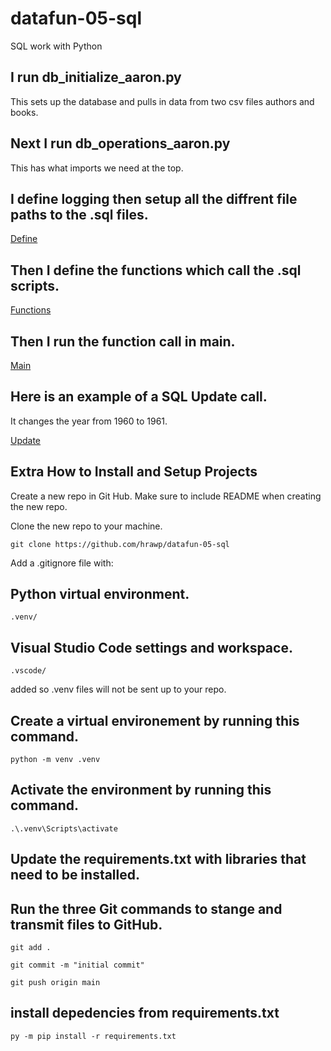 


# datafun-05-sql
SQL work with Python

## I run db_initialize_aaron.py 
This sets up the database and pulls in data from two csv files authors and books.

## Next I run db_operations_aaron.py

This has what imports we need at the top.

## I define logging then setup all the diffrent file paths to the .sql files.

[Define](images/Define1.jpg)

## Then I define the functions which call the .sql scripts.

[Functions](images/Functions2.jpg)

## Then I run the function call in main.

[Main](images/Main3.jpg)

##  Here is an example of a SQL Update call.
It changes the year from 1960 to 1961.

[Update](images/Update4.jpg)

## Extra How to Install and Setup Projects

Create a new repo in Git Hub.  Make sure to include README when creating the new repo.

Clone the new repo to your machine.
```
git clone https://github.com/hrawp/datafun-05-sql
```

Add a .gitignore file with:
## Python virtual environment.
```
.venv/
```

## Visual Studio Code settings and workspace.
```
.vscode/
```
added so .venv files will not be sent up to your repo.

## Create a virtual environement by running this command.
```
python -m venv .venv
```

## Activate the environment by running this command.
```
.\.venv\Scripts\activate
```

## Update the requirements.txt with libraries that need to be installed.



## Run the three Git commands to stange and transmit files to GitHub.
```
git add .
```
```
git commit -m "initial commit"
```
```
git push origin main
```


## install depedencies from requirements.txt
```
py -m pip install -r requirements.txt
```